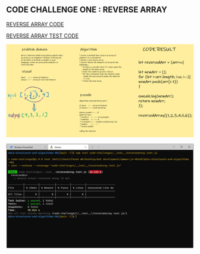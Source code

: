 ## CODE CHALLENGE ONE : REVERSE ARRAY

[REVERSE ARRAY CODE](https://replit.com/@FarahWahaibi/StupendousNeedyMachinelanguage#index.js)

[REVERSE ARRAY TEST CODE](https://replit.com/@FarahWahaibi/StupendousNeedyMachinelanguage#index.js)


![reverse-array](revesearray.png)

![reverse-array-test](1.JPG)
